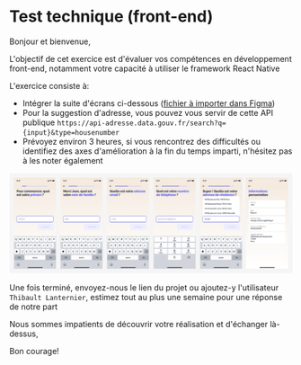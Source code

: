 # Test technique (front-end)

Bonjour et bienvenue,

L'objectif de cet exercice est d'évaluer vos compétences en développement front-end, notamment votre capacité à utiliser le framework React Native

L'exercice consiste à:

- Intégrer la suite d'écrans ci-dessous ([fichier à importer dans Figma](https://github.com/finfrog/frontend-assessment/raw/main/wireframes.fig))
- Pour la suggestion d'adresse, vous pouvez vous servir de cette API publique `https://api-adresse.data.gouv.fr/search?q={input}&type=housenumber`
- Prévoyez environ 3 heures, si vous rencontrez des difficultés ou identifiez des axes d'amélioration à la fin du temps imparti, n'hésitez pas à les noter également

![](./preview.png)

Une fois terminé, envoyez-nous le lien du projet ou ajoutez-y l'utilisateur `Thibault Lanternier`, estimez tout au plus une semaine pour une réponse de notre part

Nous sommes impatients de découvrir votre réalisation et d'échanger là-dessus,

Bon courage!
